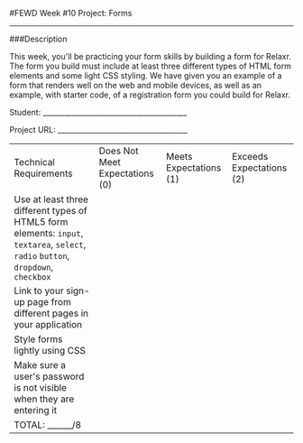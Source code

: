 #FEWD Week #10 Project: Forms

---


###Description


This week, you'll be practicing your form skills by building a form for Relaxr. The form you build must include at least three different types of HTML form elements and some light CSS styling. We have given you an example of a form that renders well on the web and mobile devices, as well as an example, with starter code, of a registration form you could build for Relaxr.

Student: ________________________________________

Project URL: ____________________________________

|                                                                                                                                                                |                                |                        |                          |
|----------------------------------------------------------------------------------------------------------------------------------------------------------------|--------------------------------|------------------------|--------------------------|
| Technical Requirements                                                                                                                                         | Does Not Meet Expectations (0) | Meets Expectations (1) | Exceeds Expectations (2) |
| Use at least three different types of HTML5 form elements: ```input```, ```textarea```, ```select```, ```radio``` ```button```, ```dropdown```, ```checkbox``` |                                |                        |                          |
| Link to your sign-up page from different pages in your application                                                                                             |                                |                        |                          |
| Style forms lightly using CSS                                                                                                                                  |                                |                        |                          |
| Make sure a user's password is not visible when they are entering it                                                                                           |                                |                        |                          |
| TOTAL: ______/8                                                                                                                                                |                                |                        |                          |